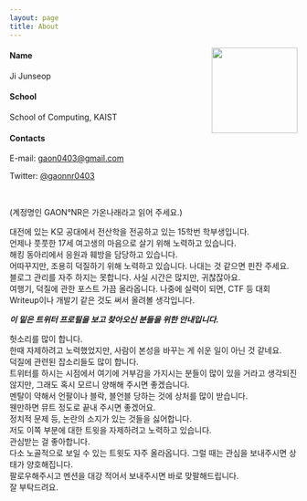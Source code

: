 ```yaml
---
layout: page
title: About
---
```


<img style="float: right; width: 150px;" src="{{ site.baseurl }}/images/About_me.png">

#### Name
Ji Junseop

#### School
School of Computing, KAIST

#### Contacts
E-mail: <a href = "mailto:gaon0403@gmail.com">gaon0403@gmail.com</a>

Twitter: <a href = "https://twitter.com/gaonnr0403">@gaonnr0403</a>

<br clear = "left">

<span class="italics">(계정명인 GAON°NR은 가온나래라고 읽어 주세요.)</span>

대전에 있는 K모 공대에서 전산학을 전공하고 있는 15학번 학부생입니다.  
언제나 풋풋한 17세 여고생의 마음으로 살기 위해 노력하고 있습니다.  
해킹 동아리에서 응원과 훼방을 담당하고 있습니다.  
어따꾸지만, 조용히 덕질하기 위해 노력하고 있습니다. 나대는 것 같으면 핀잔 주세요.  
블로그 관리를 자주 하지는 못합니다. 사실 시간은 많지만, 귀찮잖아요.  
여행기, 덕질에 관한 포스트 가끔 올라옵니다. 나중에 실력이 되면, CTF 등 대회 Writeup이나 개발기 같은 것도 써서 올려볼 생각입니다.

___이 밑은 트위터 프로필을 보고 찾아오신 분들을 위한 안내입니다.___

헛소리를 많이 합니다.  
한때 자제하려고 노력했었지만, 사람이 본성을 바꾸는 게 쉬운 일이 아닌 것 같네요.  
덕질에 관련된 잡소리들도 많이 합니다.  
트위터를 하시는 시점에서 여기에 거부감을 가지시는 분들이 많이 있을 거라고 생각되진 않지만, 그래도 혹시 모르니 양해해 주시면 좋겠습니다.  
멘탈이 약해서 언팔이나 블락, 블언블 당하는 것에 상처를 많이 받습니다.  
웬만하면 뮤트 정도로 끝내 주시면 좋겠어요.  
정치적 문제 등, 논란의 소지가 있는 것들을 싫어합니다.  
저도 이쪽 부분에 대한 트윗을 자제하려고 노력하고 있습니다.  
관심받는 걸 좋아합니다.  
다소 노골적으로 보일 수 있는 트윗도 자주 올라옵니다. 그럴 때는 관심을 보내주시면 상태가 양호해집니다.  
팔로우해주시고 멘션을 대강 적어서 보내주시면 바로 맞팔해드립니다.  
잘 부탁드려요.  
